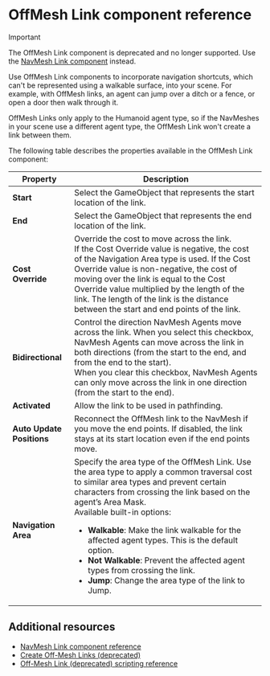 # OffMesh Link component reference

> [!Important]
> The OffMesh Link component is deprecated and no longer supported. Use the [NavMesh Link component](./NavMeshLink.md) instead.

Use OffMesh Link components to incorporate navigation shortcuts, which can't be represented using a walkable surface, into your scene. For example, with OffMesh links, an agent can jump over a ditch or a fence, or open a door then walk through it.

OffMesh Links only apply to the Humanoid agent type, so if the NavMeshes in your scene use a different agent type, the OffMesh Link won't create a link between them.

The following table describes the properties available in the OffMesh Link component:

| Property | Description |
|---|---|
| **Start** | Select the GameObject that represents the start location of the link. |
| **End** | Select the GameObject that represents the end location of the link. |
| **Cost Override** | Override the cost to move across the link. <br/>If the Cost Override value is negative, the cost of the Navigation Area type is used. If the Cost Override value is non-negative, the cost of moving over the link is equal to the Cost Override value multiplied by the length of the link. The length of the link is the distance between the start and end points of the link. |
| **Bidirectional** | Control the direction NavMesh Agents move across the link. When you select this checkbox, NavMesh Agents can move across the link in both directions (from the start to the end, and from the end to the start).<br/>When you clear this checkbox, NavMesh Agents can only move across the link in one direction (from the start to the end). |
| **Activated** | Allow the link to be used in pathfinding. |
| **Auto Update Positions** | Reconnect the OffMesh link to the NavMesh if you move the end points. If disabled, the link stays at its start location even if the end points move. |
| **Navigation Area** | Specify the area type of the OffMesh Link. Use the area type to apply a common traversal cost to similar area types and prevent certain characters from crossing the link based on the agent’s Area Mask.  <br/>Available built-in options:  <ul><li>**Walkable**: Make the link walkable for the affected agent types. This is the default option.</li> <li>**Not Walkable**: Prevent the affected agent types from crossing the link.</li> <li>**Jump**: Change the area type of the link to Jump.</li></ul> |


## Additional resources

- [NavMesh Link component reference](./NavMeshLink.md)
- [Create Off-Mesh Links (deprecated)](./CreateOffMeshLink.md)
- [Off-Mesh Link (deprecated) scripting reference](https://docs.unity3d.com/6000.0/Documentation/ScriptReference/AI.OffMeshLink.html)
